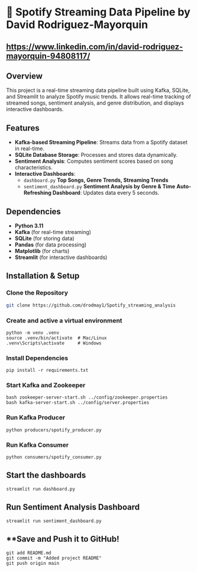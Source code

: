 # 🎵 Spotify Streaming Data Pipeline by David Rodriguez-Mayorquin
## https://www.linkedin.com/in/david-rodriguez-mayorquin-94808117/

## **Overview**
This project is a real-time streaming data pipeline built using Kafka, SQLite, and Streamlit to analyze Spotify music trends. 
It allows real-time tracking of streamed songs, sentiment analysis, and genre distribution, and displays interactive dashboards.

## **Features**
- **Kafka-based Streaming Pipeline**: Streams data from a Spotify dataset in real-time.  
- **SQLite Database Storage**: Processes and stores data dynamically.  
- **Sentiment Analysis**: Computes sentiment scores based on song characteristics.  
- **Interactive Dashboards**:  
   - `dashboard.py` **Top Songs, Genre Trends, Streaming Trends**   
   - `sentiment_dashboard.py` **Sentiment Analysis by Genre & Time** 
**Auto-Refreshing Dashboard**: Updates data every 5 seconds.  

## **Dependencies**
- **Python 3.11**
- **Kafka** (for real-time streaming)
- **SQLite** (for storing data)
- **Pandas** (for data processing)
- **Matplotlib** (for charts)
- **Streamlit** (for interactive dashboards)

## **Installation & Setup**
### **Clone the Repository**
```sh
git clone https://github.com/drodmay1/Spotify_streaming_analysis
```

### **Create and active a virtual environment**
```
python -m venv .venv
source .venv/bin/activate  # Mac/Linux
.venv\Scripts\activate     # Windows
```

### **Install Dependencies**
```
pip install -r requirements.txt
```

### **Start Kafka and Zookeeper**
```
bash zookeeper-server-start.sh ../config/zookeeper.properties
bash kafka-server-start.sh ../config/server.properties
```

### **Run Kafka Producer**
```
python producers/spotify_producer.py
```

### **Run Kafka Consumer**
```
python consumers/spotify_consumer.py
```

## **Start the dashboards**
```
streamlit run dashboard.py
```

## **Run Sentiment Analysis Dashboard**
```
streamlit run sentiment_dashboard.py
```

## **Save and Push it to GitHub!
```
git add README.md
git commit -m "Added project README"
git push origin main
```





